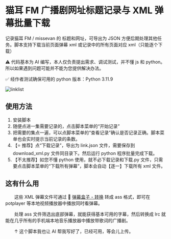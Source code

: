 # 猫耳 FM 广播剧网址标题记录与 XML 弹幕批量下载

记录猫耳 FM / missevan 的 标题和网址，可导出为 JSON 方便后期处理其他任务。脚本支持下载当前页面弹幕 xml 或记录中的所有页面对应 xml（只能逐个下载）

⚠️ 代码基本为 AI 编写，本人仅负责提出需求、调试测试，并不懂 js 和 python。所以如果遇到问题可能并不能为您提供解决办法。

✅ 经作者测试确保可用的 python 版本：Python 3.11.9

![linklist](https://github.com/user-attachments/assets/228441af-b88d-489f-bdcd-227f984c6dd8)


## 使用方法

1. 安装脚本
2. 随便点进一集需要记录的，点击脚本菜单的“开始记录”
3. 把需要的集点一遍，可以点脚本菜单的“查看记录”确认是否记录正确。脚本菜单也会实时提示当前记录的条数。
4. 【⭐ 推荐】点“下载记录”，导出为 link.json 文件，需要保存到 download_xml.py 文件同目录下。然后运行 python 程序批量完成下载。
5. 【不太推荐】如您不懂 python 使用，就不必下载记录和下载.py 文件，只需要点击脚本菜单的“下载所有弹幕”，脚本会自动【逐一】下载所有 xml 文件。

## 这有什么用

　　这些 XML 弹幕文件可通过 🔗 [弹幕盒子 - 转换](https://danmubox.github.io/convert) 转成 ass 格式，即可在 potplayer 等本地视频播放器中播放同时看弹幕。

　　处理 ass 文件筛选出底部弹幕，就能获得基本可用的字幕，然后转换成 lrc 就能在几乎所有的手机端本地音乐播放器中播放带歌词的广播剧。

　　↑ 这个脚本我也让 AI 帮我写好了，已经可用，等会儿上传。

